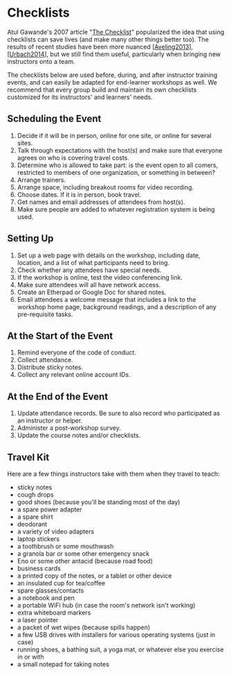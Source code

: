 # Checklists

Atul Gawande's 2007 article "[The Checklist][gawande-checklist]"
popularized the idea that using checklists can save lives (and make
many other things better too).  The results of recent studies have
been more nuanced [[Aveling2013](biblio.md#aveling-checklists)],
[[Urbach2014](biblio.md#urbach-checklists)], but we still find them
useful, particularly when bringing new instructors onto a team.

The checklists below are used before, during, and after instructor
training events, and can easily be adapted for end-learner workshops
as well.  We recommend that every group build and maintain its own
checklists customized for its instructors' and learners' needs.

## Scheduling the Event

1.  Decide if it will be in person, online for one site, or online for
    several sites.
1.  Talk through expectations with the host(s) and make sure that
    everyone agrees on who is covering travel costs.
1.  Determine who is allowed to take part: is the event open to all
    comers, restricted to members of one organization, or something in
    between?
1.  Arrange trainers.
1.  Arrange space, including breakout rooms for video recording.
1.  Choose dates.
    If it is in person, book travel.
1.  Get names and email addresses of attendees from host(s).
1.  Make sure people are added to whatever registration system is
    being used.

## Setting Up

1.  Set up a web page with details on the workshop, including date,
    location, and a list of what participants need to bring.
1.  Check whether any attendees have special needs.
1.  If the workshop is online, test the video conferencing link.
1.  Make sure attendees will all have network access.
1.  Create an Etherpad or Google Doc for shared notes.
1.  Email attendees a welcome message that includes
    a link to the workshop home page,
    background readings,
    and a description of any pre-requisite tasks.

## At the Start of the Event

1.  Remind everyone of the code of conduct.
1.  Collect attendance.
1.  Distribute sticky notes.
1.  Collect any relevant online account IDs.

## At the End of the Event

1.  Update attendance records.  Be sure to also record who
    participated as an instructor or helper.
1.  Administer a post-workshop survey.
1.  Update the course notes and/or checklists.

## Travel Kit

Here are a few things instructors take with them when they travel to
teach:

*   sticky notes
*   cough drops
*   good shoes
    (because you'll be standing most of the day)
*   a spare power adapter
*   a spare shirt
*   deodorant
*   a variety of video adapters
*   laptop stickers
*   a toothbrush or some mouthwash
*   a granola bar or some other emergency snack
*   Eno or some other antacid (because road food)
*   business cards
*   a printed copy of the notes, or a tablet or other device
*   an insulated cup for tea/coffee
*   spare glasses/contacts
*   a notebook and pen
*   a portable WiFi hub
    (in case the room's network isn't working)
*   extra whiteboard markers
*   a laser pointer
*   a packet of wet wipes
    (because spills happen)
*   a few USB drives with installers for various operating systems
    (just in case)
*   running shoes, a bathing suit, a yoga mat, or whatever else you exercise in or with
*   a small notepad for taking notes

[gawande-checklist]: http://www.newyorker.com/magazine/2007/12/10/the-checklist
